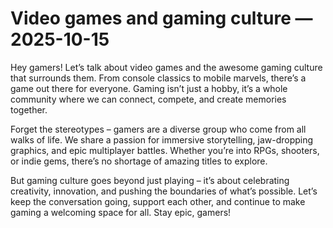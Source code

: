 # Video games and gaming culture — 2025-10-15

Hey gamers! Let’s talk about video games and the awesome gaming culture that surrounds them. From console classics to mobile marvels, there’s a game out there for everyone. Gaming isn’t just a hobby, it’s a whole community where we can connect, compete, and create memories together.

Forget the stereotypes – gamers are a diverse group who come from all walks of life. We share a passion for immersive storytelling, jaw-dropping graphics, and epic multiplayer battles. Whether you’re into RPGs, shooters, or indie gems, there’s no shortage of amazing titles to explore.

But gaming culture goes beyond just playing – it’s about celebrating creativity, innovation, and pushing the boundaries of what’s possible. Let’s keep the conversation going, support each other, and continue to make gaming a welcoming space for all. Stay epic, gamers!